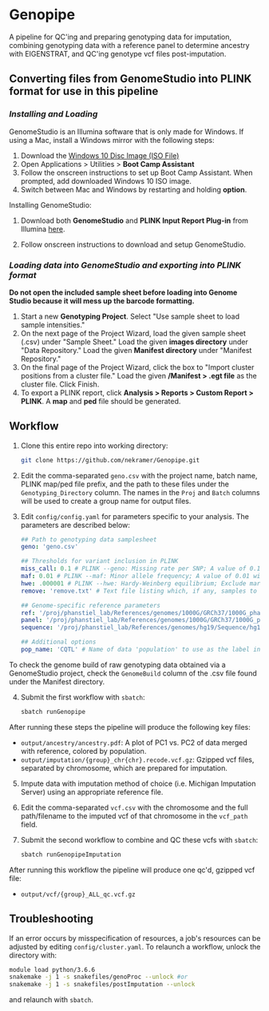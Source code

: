 # Genopipe

A pipeline for QC'ing and preparing genotyping data for imputation, combining genotyping data with a reference panel to 
determine ancestry with EIGENSTRAT, and QC'ing genotype vcf files post-imputation.

## Converting files from GenomeStudio into PLINK format for use in this pipeline

### *Installing and Loading*

GenomeStudio is an Illumina software that is only made for Windows. If using a Mac, install a Windows mirror with the following steps:

1. Download the [Windows 10 Disc Image (ISO File)](https://www.microsoft.com/en-au/software-download/windows10ISO)
2. Open Applications > Utilities > **Boot Camp Assistant**
3. Follow the onscreen instructions to set up Boot Camp Assistant. When prompted, add downloaded Windows 10 ISO image.
4. Switch between Mac and Windows by restarting and holding **option**.

Installing GenomeStudio:

1. Download both **GenomeStudio** and **PLINK Input Report Plug-in** from Illumina [here](https://emea.support.illumina.com/array/array_software/genomestudio/downloads.html).

2. Follow onscreen instructions to download and setup GenomeStudio.

### *Loading data into GenomeStudio and exporting into PLINK format*
**Do not open the included sample sheet before loading into Genome Studio because it will mess up the barcode formatting.**

1. Start a new **Genotyping Project**. Select "Use sample sheet to load sample intensities."
2. On the next page of the Project Wizard, load the given sample sheet (.csv) under "Sample Sheet." Load the given **images directory** under "Data Repository." Load the given **Manifest directory** under "Manifest Repository."
3. On the final page of the Project Wizard, click the box to "Import cluster positions from a cluster file." Load the given **/Manifest > .egt file** as the cluster file. Click Finish.
4. To export a PLINK report, click **Analysis > Reports > Custom Report > PLINK**. A **map** and **ped** file should be generated. 

## Workflow
1. Clone this entire repo into working directory:

    ```bash
    git clone https://github.com/nekramer/Genopipe.git
    ```

2. Edit the comma-separated `geno.csv` with the project name, batch name, PLINK map/ped file prefix, and the path to these files under the `Genotyping_Directory`
column. The names in the `Proj` and `Batch` columns will be used to create a group name for output files.

3. Edit `config/config.yaml` for parameters specific to your analysis. The parameters are described below:

    ```yaml
    ## Path to genotyping data samplesheet
    geno: 'geno.csv'

    ## Thresholds for variant inclusion in PLINK
    miss_call: 0.1 # PLINK --geno: Missing rate per SNP; A value of 0.1 will include only SNPs with a 90% genotyping rate (10% missing).
    maf: 0.01 # PLINK --maf: Minor allele frequency; A value of 0.01 will only include SNPs with a minor allele frequencey >= 0.01.
    hwe: .000001 # PLINK --hwe: Hardy-Weinberg equilibrium; Exclude markers that fail the Hardy-Weinberg test at a specified significance.
    remove: 'remove.txt' # Text file listing which, if any, samples to remove from data and which batch they should be removed from.

    ## Genome-specific reference parameters
    ref: '/proj/phanstiel_lab/References/genomes/1000G/GRCh37/1000G_phase3_chrALL_biallelic' # Path to population reference data in PLINK binary format (.bed, .bim,       .fam files), all autosomes merged.
    panel: '/proj/phanstiel_lab/References/genomes/1000G/GRCh37/1000G_phase3.panel' # Path to panel file of above population reference data. Must have the columns         `sample`, `pop`, `super_pop`, and `gender`.
    sequence: '/proj/phanstiel_lab/References/genomes/hg19/Sequence/hg19.fa' # Path to reference sequence fasta file.

    ## Additional options
    pop_name: 'CQTL' # Name of data 'population' to use as the label in ancestry PCA plot.
    ```
To check the genome build of raw genotyping data obtained via a GenomeStudio project, check the `GenomeBuild` column of the .csv file
found under the Manifest directory.

4. Submit the first workflow with `sbatch`:

    ```bash
    sbatch runGenopipe
    ```

After running these steps the pipeline will produce the following key files:
- `output/ancestry/ancestry.pdf`: A plot of PC1 vs. PC2 of data merged with reference, colored by population.
- `output/imputation/{group}_chr{chr}.recode.vcf.gz`: Gzipped vcf files, separated by chromosome, which are prepared for imputation.

5. Impute data with imputation method of choice (i.e. Michigan Imputation Server) using an appropriate reference file.

6. Edit the comma-separated `vcf.csv` with the chromosome and the full path/filename to the imputed vcf of that chromosome in the `vcf_path` field.

7. Submit the second workflow to combine and QC these vcfs with `sbatch`:
    ```bash
    sbatch runGenopipeImputation
    ```
After running this workflow the pipeline will produce one qc'd, gzipped vcf file:
- `output/vcf/{group}_ALL_qc.vcf.gz`

## Troubleshooting

If an error occurs by misspecification of resources, a job's resources can be adjusted
by editing `config/cluster.yaml`. To relaunch a workflow, unlock the directory with:
    
```bash
module load python/3.6.6
snakemake -j 1 -s snakefiles/genoProc --unlock #or
snakemake -j 1 -s snakefiles/postImputation --unlock
```
and relaunch with `sbatch`.
